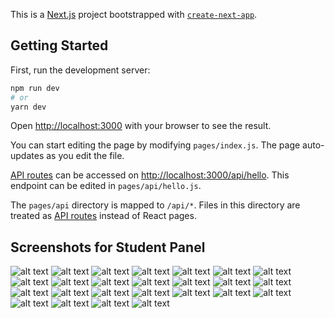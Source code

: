 This is a [Next.js](https://nextjs.org/) project bootstrapped with [`create-next-app`](https://github.com/vercel/next.js/tree/canary/packages/create-next-app).

## Getting Started

First, run the development server:

```bash
npm run dev
# or
yarn dev
```

Open [http://localhost:3000](http://localhost:3000) with your browser to see the result.

You can start editing the page by modifying `pages/index.js`. The page auto-updates as you edit the file.

[API routes](https://nextjs.org/docs/api-routes/introduction) can be accessed on [http://localhost:3000/api/hello](http://localhost:3000/api/hello). This endpoint can be edited in `pages/api/hello.js`.

The `pages/api` directory is mapped to `/api/*`. Files in this directory are treated as [API routes](https://nextjs.org/docs/api-routes/introduction) instead of React pages.

## Screenshots for Student Panel

![alt text](https://github.com/asimkymk/university-student-information-system/blob/main/Screenshots/%C3%96%C4%9Frenci%20Paneli/01-Login%20Portal.png?raw=true)
![alt text](https://github.com/asimkymk/university-student-information-system/blob/main/Screenshots/%C3%96%C4%9Frenci%20Paneli/02-Login.png?raw=true)
![alt text](https://github.com/asimkymk/university-student-information-system/blob/main/Screenshots/%C3%96%C4%9Frenci%20Paneli/03-Dashboard.png?raw=true)
![alt text](https://github.com/asimkymk/university-student-information-system/blob/main/Screenshots/%C3%96%C4%9Frenci%20Paneli/04-Profil.png?raw=true)
![alt text](https://github.com/asimkymk/university-student-information-system/blob/main/Screenshots/%C3%96%C4%9Frenci%20Paneli/05-Profil2.png?raw=true)
![alt text](https://raw.githubusercontent.com/asimkymk/university-student-information-system/main/Screenshots/%C3%96%C4%9Frenci%20Paneli/06-Not%20Bilgisi(A%C3%A7%C4%B1k).png)
![alt text](https://github.com/asimkymk/university-student-information-system/blob/main/Screenshots/%C3%96%C4%9Frenci%20Paneli/07-Not%20Bilgisi(Kapal%C4%B1).png?raw=true)
![alt text](https://github.com/asimkymk/university-student-information-system/blob/main/Screenshots/%C3%96%C4%9Frenci%20Paneli/08-Ders%20Program%C4%B1.png?raw=true)
![alt text](https://github.com/asimkymk/university-student-information-system/blob/main/Screenshots/%C3%96%C4%9Frenci%20Paneli/09-%C3%96dev%20ve%20Dok%C3%BCman(A%C3%A7%C4%B1k).png?raw=true)
![alt text](https://github.com/asimkymk/university-student-information-system/blob/main/Screenshots/%C3%96%C4%9Frenci%20Paneli/10-%C3%96dev%20ve%20Dok%C3%BCman(Kapal%C4%B1).png?raw=true)
![alt text](https://github.com/asimkymk/university-student-information-system/blob/main/Screenshots/%C3%96%C4%9Frenci%20Paneli/11-Not%20Kart%C4%B1(A%C3%A7%C4%B1k).png?raw=true)
![alt text](https://github.com/asimkymk/university-student-information-system/blob/main/Screenshots/%C3%96%C4%9Frenci%20Paneli/12-Not%20Kart%C4%B1(Kapal%C4%B1).png?raw=true)
![alt text](https://github.com/asimkymk/university-student-information-system/blob/main/Screenshots/%C3%96%C4%9Frenci%20Paneli/13-Ders%20Listesi.png?raw=true)
![alt text](https://github.com/asimkymk/university-student-information-system/blob/main/Screenshots/%C3%96%C4%9Frenci%20Paneli/14-M%C3%BCfredat%20Listesi(A%C3%A7%C4%B1k).png?raw=true)
![alt text](https://github.com/asimkymk/university-student-information-system/blob/main/Screenshots/%C3%96%C4%9Frenci%20Paneli/15-M%C3%BCfredat%20Listesi(Kapal%C4%B1).png?raw=true)
![alt text](https://github.com/asimkymk/university-student-information-system/blob/main/Screenshots/%C3%96%C4%9Frenci%20Paneli/16-Ders%20Alma%20ve%20Kay%C4%B1t.png?raw=true)
![alt text](https://github.com/asimkymk/university-student-information-system/blob/main/Screenshots/%C3%96%C4%9Frenci%20Paneli/17-Belge%20Talebi.png?raw=true)
![alt text](https://github.com/asimkymk/university-student-information-system/blob/main/Screenshots/%C3%96%C4%9Frenci%20Paneli/18-Belge%20Talebi%20Modal.png?raw=true)
![alt text](https://github.com/asimkymk/university-student-information-system/blob/main/Screenshots/%C3%96%C4%9Frenci%20Paneli/19-Ders%20Alma%20ve%20Kay%C4%B1t%20(D%C3%B6nem%20D%C4%B1%C5%9F%C4%B1).png?raw=true)
![alt text](https://github.com/asimkymk/university-student-information-system/blob/main/Screenshots/%C3%96%C4%9Frenci%20Paneli/20-S%C4%B1nav%20%C4%B0tiraz%C4%B1.png?raw=true)
![alt text](https://github.com/asimkymk/university-student-information-system/blob/main/Screenshots/%C3%96%C4%9Frenci%20Paneli/21-S%C4%B1nav%20%C4%B0tiraz%C4%B1%20Modal.png?raw=true)
![alt text](https://github.com/asimkymk/university-student-information-system/blob/main/Screenshots/%C3%96%C4%9Frenci%20Paneli/22-Ba%C5%9Fvuru.png?raw=true)
![alt text](https://github.com/asimkymk/university-student-information-system/blob/main/Screenshots/%C3%96%C4%9Frenci%20Paneli/23-Ba%C5%9Fvuru%20Modal.png?raw=true)
![alt text](https://github.com/asimkymk/university-student-information-system/blob/main/Screenshots/%C3%96%C4%9Frenci%20Paneli/24-Mesaj%20Kutusu.png?raw=true)
![alt text](https://github.com/asimkymk/university-student-information-system/blob/main/Screenshots/%C3%96%C4%9Frenci%20Paneli/25-Mesajla%C5%9Fma.png?raw=true)

